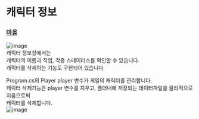 #  캐릭터 정보
### [마을](https://github.com/xoxohoon01/Team-5_Text-RPG/blob/main/TOWN.md)</br>
![image](https://github.com/user-attachments/assets/e98c08d3-ae79-4a6e-a44a-36c1ed9c83eb)</br>
캐릭터 정보창에서는</br>
캐릭터의 이름과 직업, 각종 스테이터스를 확인할 수 있습니다.</br>
캐릭터를 삭제하는 기능도 구현되어 있습니다.</br>

Program.cs의 Player player 변수가 게임의 캐릭터를 관리합니다.</br>
캐릭터 삭제기능은 player 변수를 지우고, 폴더내에 저장되는 데이터파일을 물리적으로 지움으로써</br>
캐릭터를 삭제합니다.</br>
![image](https://github.com/user-attachments/assets/ad9e6e94-5cbb-4431-bfe0-2507dd57fd2b)

